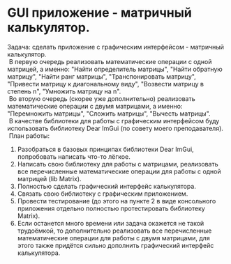 # GUI приложение - матричный калькулятор.
 Задача: сделать приложение с графическим интерфейсом - матричный калькулятор.   
&nbsp;В первую очередь реализовать математические операции с одной матрицей, а именно: "Найти определитель матрицы", "Найти обратную матрицу", "Найти ранг матрицы", "Транспонировать матрицу", "Привести матрицу к диагональному виду", "Возвести матрицу в степень n", "Умножить матрицу на n".   
&nbsp;Во вторую очередь (скорее уже дополнительно) реализовать математические операции с двумя матрицами, а именно: "Перемножить матрицы", "Сложить матрицы", "Вычесть матрицы".  
&nbsp;В качестве библиотеки для работы с графическим интерфейсом буду использовать библиотеку Dear ImGui (по совету моего преподавателя).  
&nbsp;План работы:
1. Разобраться в базовых принципах библиотеки Dear ImGui, попробовать написать что-то лёгкое.
2. Написать свою библиотеку для работы с матрицами, реализовать все перечисленные математические операции для работы с одной матрицей (lib Matrix).
3. Полностью сделать графический интерфейс калькулятора.
4. Связать свою библиотеку с графическим приложением.
5. Провести тестирование (до этого на пункте 2 в виде консольного приложения отдельно полностью протестировать библиотеку Matrix).
6. Если останется много времени или задача окажется не такой трудоёмкой, то дополнительно реализовать все перечисленные математические операции для работы с двумя матрицами, для этого также придётся сильно дополнить графический интерфейс калькулятора. 
